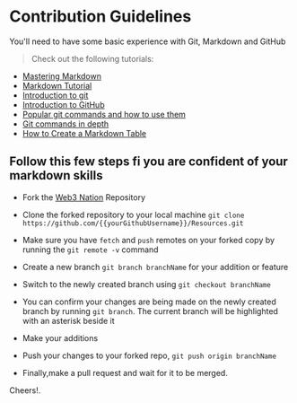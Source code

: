 # Contribution Guidelines

You'll need to have some basic experience with Git, Markdown and GitHub

> Check out the following tutorials:
  * [Mastering Markdown](https://guides.github.com/features/mastering-markdown/)
  * [Markdown Tutorial](https://www.markdowntutorial.com/)
  * [Introduction to git](https://www.freecodecamp.org/news/what-is-git-and-how-to-use-it-c341b049ae61/)  
  * [Introduction to GitHub](https://product.hubspot.com/blog/git-and-github-tutorial-for-beginners)
  * [Popular git commands and how to use them](https://rogerdudler.github.io/git-guide/)
  * [Git commands in depth](https://medium.com/@george.seif94/a-full-tutorial-on-how-to-use-github-88466bac7d42)
  * [How to Create a Markdown Table](https://www.makeuseof.com/tag/create-markdown-table/)


## Follow this few steps fi you are confident of your markdown skills

+ Fork the [Web3 Nation](https://github.com/Web3Afrika/resources) Repository

+ Clone the forked repository to your local machine ```git clone https://github.com/{{yourGithubUsername}}/Resources.git```

+ Make sure you have ```fetch``` and ```push``` remotes on your forked copy by running the ```git remote -v``` command

+ Create a new branch ```git branch branchName``` for your addition or feature

+  Switch to the newly created branch using ```git checkout branchName```

+  You can confirm your changes are being made on the newly created branch by running ```git branch```. The current branch will be highlighted with an asterisk beside it

+  Make your additions

+  Push your changes to your forked repo, ```git push origin branchName```

+ Finally,make a pull request and wait for it to be merged.

Cheers!.
